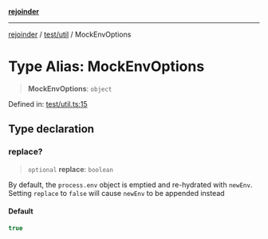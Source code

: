 [**rejoinder**](../../../README.md)

***

[rejoinder](../../../README.md) / [test/util](../README.md) / MockEnvOptions

# Type Alias: MockEnvOptions

> **MockEnvOptions**: `object`

Defined in: [test/util.ts:15](https://github.com/Xunnamius/rejoinder/blob/f565868f81df25d1011782666f1a2b9fb2361f02/test/util.ts#L15)

## Type declaration

### replace?

> `optional` **replace**: `boolean`

By default, the `process.env` object is emptied and re-hydrated with
`newEnv`. Setting `replace` to `false` will cause `newEnv` to be appended
instead

#### Default

```ts
true
```
